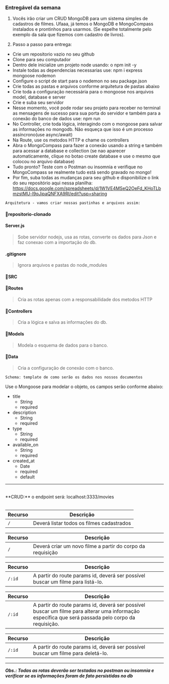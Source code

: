 ### Entregável da semana

1) Vocês irão criar um CRUD MongoDB para um sistema simples de cadastros de filmes. Ufaaa, já temos o MongoDB e MongoCompass instalados e prontinhos para usarmos. (Se espelhe totalmente pelo exemplo da sala que fizemos com cadastro de livros).


2) Passo a passo para entrega:
  - Crie um repositorio vazio no seu github
  - Clone para seu computador
  - Dentro dele inicialize um projeto node usando: o npm init -y
  - Instale todas as dependencias necessarias use: npm i express mongoose nodemon
  - Configure o script de start para o nodemon no seu package.json
  - Crie todas as pastas e arquivos conforme arquitetura de pastas abaixo
  - Crie toda a configuração necessária para o mongoose nos arquivos model, database e server
  - Crie e suba seu servidor
  - Nesse momento, você pode rodar seu projeto para receber no terminal as mensagens de sucesso para sua porta do servidor e também para a conexão do banco de dados use: npm run 
  - No Controller, crie toda lógica, interagindo com o mongoose para salvar as informações no mongodb. Não esqueça que isso é um processo assíncrono(use async/await)
  - Na Route, use os metodos HTTP e chame os controllers
  - Abra o MongoCompass para fazer a conexão usando a string e também para acessar a database e collection (se nao aparecer automaticamente, clique no botao create database e use o mesmo que colocou no arquivo database)
  - Tudo pronto? Teste com o Postman ou insomnia e verifique no MongoCompass se realmente tudo está sendo gravado no mongo!
  - Por fim, suba todas as mudanças para seu github e disponibilize o link do seu repositório aqui nessa planilha: https://docs.google.com/spreadsheets/d/1W1VE4MSeQ2OeFd_KHoTLbmzstMU-l9qJipaQNFXA9RI/edit?usp=sharing

`Arquitetura - vamos criar nossas pastinhas e arquivos assim:`
#### 📂repositorio-clonado
  #### Server.js
  > Sobe servidor nodejs, usa as rotas, converte os dados para Json e faz conexao com a importação do db.

  #### .gitignore
  > Ignora arquivos e pastas do node_modules

  #### 📂SRC

  #### 📂Routes
  >  Cria as rotas apenas com a responsabilidade dos metodos HTTP
  #### 📂Controllers
  > Cria a lógica e salva as informações do db.
  #### 📂Models
  > Modela o esquema de dados para o banco.
  #### 📂Data
  > Cria a configuração de conexão com o banco.

`Schema: template de como serão os dados nos nossos documentos`

Use o Mongoose para modelar o objeto, os campos serão conforme abaixo: 

* title
  - String
  - required 
* description
  - String
  - required
* type
  - String
  - required
* available_on
  - String
  - required
* created_at
  - Date
  - required
  - default

---
<br>
**CRUD:**
o endpoint será: localhost:3333/movies

<br>
<br>

| Recurso | Descrição |
| --- | --- |
| `/` | Deverá listar todos os filmes cadastrados|

| Recurso | Descrição |
| --- | --- |
| `/` | Deverá criar um novo filme a partir do corpo da requisição|

| Recurso | Descrição |
| --- | --- |
| `/:id` | A partir do route params id, deverá ser possível buscar um filme para listá-lo.|

| Recurso | Descrição |
| --- | --- |
| `/:id` | A partir do route params id, deverá ser possível buscar um filme para alterar uma informação específica que será passada pelo corpo da requisição.|

| Recurso | Descrição |
| --- | --- |
| `/:id` | A partir do route params id, deverá ser possível buscar um filme para deletá-lo.|
---

***Obs.: Todas as rotas deverão ser testadas no postman ou insomnia e verificar se as informações foram de fato persistidas no db***
